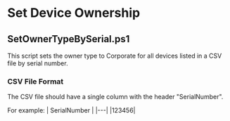 # Set Device Ownership

## SetOwnerTypeBySerial.ps1
This script sets the owner type to Corporate for all devices listed in a CSV file by serial number.

### CSV File Format
The CSV file should have a single column with the header "SerialNumber".

For example:
| SerialNumber |
|---|
|123456|

